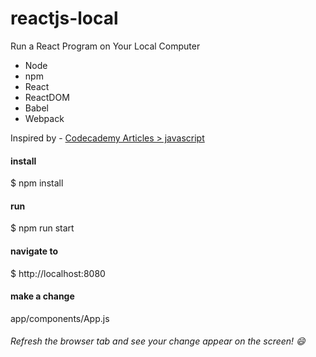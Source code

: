 # reactjs-local
Run a React Program on Your Local Computer

* Node
* npm
* React
* ReactDOM
* Babel
* Webpack

Inspired by - [Codecademy Articles > javascript](https://www.codecademy.com/articles/react-setup-i)

#### install
$ npm install 

#### run
$ npm run start

#### navigate to
$ http://localhost:8080

#### make a change
app/components/App.js

###### Refresh the browser tab and see your change appear on the screen! :smile:
